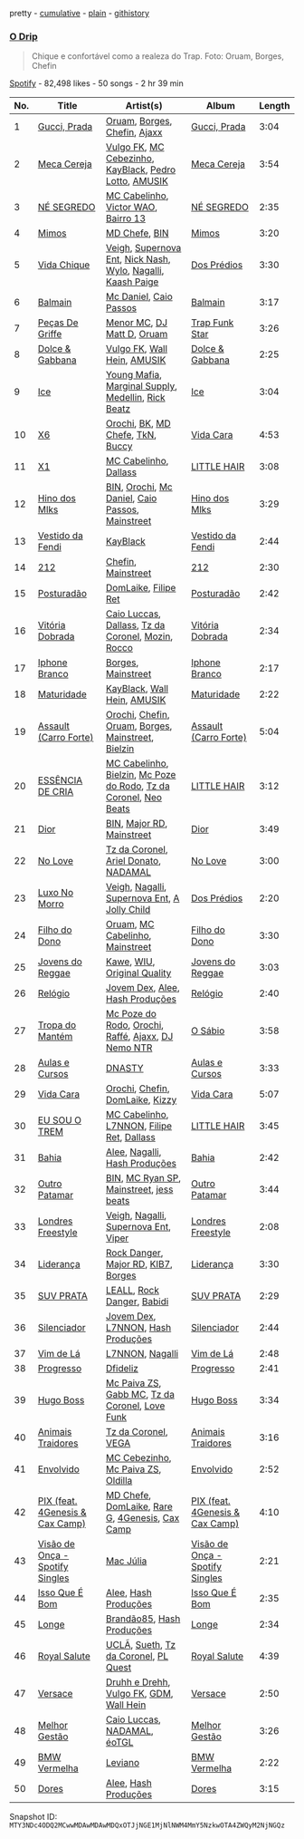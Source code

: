 pretty - [cumulative](/playlists/cumulative/37i9dQZF1DWT22037si3kl.md) - [plain](/playlists/plain/37i9dQZF1DWT22037si3kl) - [githistory](https://github.githistory.xyz/mackorone/spotify-playlist-archive/blob/main/playlists/plain/37i9dQZF1DWT22037si3kl)

### [O Drip](https://open.spotify.com/playlist/37i9dQZF1DWT22037si3kl)

> Chique e confortável como a realeza do Trap\. Foto: Oruam, Borges, Chefin

[Spotify](https://open.spotify.com/user/spotify) - 82,498 likes - 50 songs - 2 hr 39 min

| No. | Title | Artist(s) | Album | Length |
|---|---|---|---|---|
| 1 | [Gucci, Prada](https://open.spotify.com/track/6iKT8x1sTotyl1ye0lgD5I) | [Oruam](https://open.spotify.com/artist/4yGgbQJMq9orWypwqtdzYT), [Borges](https://open.spotify.com/artist/6jBww4kwlSrjaNYP7AQPtX), [Chefin](https://open.spotify.com/artist/68PYmgkbRP1qZnEWOry7sB), [Ajaxx](https://open.spotify.com/artist/0y7B2G0jNMGWyQJsOoRMUt) | [Gucci, Prada](https://open.spotify.com/album/2bEgdwaosXzPsnvfKKIYTb) | 3:04 |
| 2 | [Meca Cereja](https://open.spotify.com/track/52kcarcX0FQ6wPulXm2bMJ) | [Vulgo FK](https://open.spotify.com/artist/27azwwkxutWL1BWMkgNIh0), [MC Cebezinho](https://open.spotify.com/artist/5Dz2FizMLqV0Cr3c8uhEcF), [KayBlack](https://open.spotify.com/artist/2h5Ha0ZiMFmOQD3iYcSXsy), [Pedro Lotto](https://open.spotify.com/artist/23ot0eI6ByBW6LrlBfr2bm), [AMUSIK](https://open.spotify.com/artist/48r1nXoaPXPSx1LoM0Rnzl) | [Meca Cereja](https://open.spotify.com/album/3gCKmwdF0znVzCsHgSFMmC) | 3:54 |
| 3 | [NÉ SEGREDO](https://open.spotify.com/track/4pjznsLeoyimnxGlVpmyJI) | [MC Cabelinho](https://open.spotify.com/artist/1WQBwwssN6r8DSjUlkyUGW), [Victor WAO](https://open.spotify.com/artist/1ew4rMO5r0Oon1R9xZxo8Q), [Bairro 13](https://open.spotify.com/artist/2ippo8G3HMB1qEEJvkj8PT) | [NÉ SEGREDO](https://open.spotify.com/album/0RrjNaFfi2X1qVLPSLXTwT) | 2:35 |
| 4 | [Mimos](https://open.spotify.com/track/5zSJYov8aD46ZzSWI9esQo) | [MD Chefe](https://open.spotify.com/artist/6yZKPB8eRoJesHjtxPxSLs), [BIN](https://open.spotify.com/artist/1WXbiUMl1AT9Inb619xPUg) | [Mimos](https://open.spotify.com/album/59sZdRkWb71F0pU1v8unwF) | 3:20 |
| 5 | [Vida Chique](https://open.spotify.com/track/5ffDENIdtByAZxHpuuj9li) | [Veigh](https://open.spotify.com/artist/4YqwRbMLqGHRHLS1w2ZKse), [Supernova Ent](https://open.spotify.com/artist/3prRKGJz16RRMRSIM97nHw), [Nick Nash](https://open.spotify.com/artist/03evdtQP9vcuqdDU6hOluN), [Wylo](https://open.spotify.com/artist/56l3zYVU89SjFJXyoOdsBg), [Nagalli](https://open.spotify.com/artist/6TPJK8tv3AKKSsw0lENTQk), [Kaash Paige](https://open.spotify.com/artist/0f2YkMXwFNJNSX7MymevKE) | [Dos Prédios](https://open.spotify.com/album/7ARyKbobUo0oE30Arwe67d) | 3:30 |
| 6 | [Balmain](https://open.spotify.com/track/44U6wTQDkos958gqTbilSw) | [Mc Daniel](https://open.spotify.com/artist/6YzSM19LzpLH0nVKKU6Jsy), [Caio Passos](https://open.spotify.com/artist/6zGPa2tLMJ5HQYUddZI8di) | [Balmain](https://open.spotify.com/album/22VDWlNkuINTSubxz4lolA) | 3:17 |
| 7 | [Peças De Griffe](https://open.spotify.com/track/2hu1nbvST1AFS7BNqjLK0W) | [Menor MC](https://open.spotify.com/artist/78Y1NpgD0yMKoBetaYlUzS), [DJ Matt D](https://open.spotify.com/artist/1rIc4yTieeRq25NA3T8RQ5), [Oruam](https://open.spotify.com/artist/4yGgbQJMq9orWypwqtdzYT) | [Trap Funk Star](https://open.spotify.com/album/2NfhHzk0maDZ33cJbqZzHg) | 3:26 |
| 8 | [Dolce & Gabbana](https://open.spotify.com/track/3M132kZMsHNU0KaBwn85HY) | [Vulgo FK](https://open.spotify.com/artist/27azwwkxutWL1BWMkgNIh0), [Wall Hein](https://open.spotify.com/artist/5wEgjH2s4SAiffRmzkBqHB), [AMUSIK](https://open.spotify.com/artist/48r1nXoaPXPSx1LoM0Rnzl) | [Dolce & Gabbana](https://open.spotify.com/album/2JhwjvmOEdWLGx78QladVw) | 2:25 |
| 9 | [Ice](https://open.spotify.com/track/1RtYZO7kzMMkJ85ENQiIS6) | [Young Mafia](https://open.spotify.com/artist/6YTZRNJ6v8Vzf1rqP9UKx4), [Marginal Supply](https://open.spotify.com/artist/1xezfhrRJTpRtYZPplWHcJ), [Medellin](https://open.spotify.com/artist/06zC1Z0YDLeWPBLIEAkswh), [Rick Beatz](https://open.spotify.com/artist/7y0JheeKtNA8xvm7Wo3ib9) | [Ice](https://open.spotify.com/album/0uJe911f15WjcdDWc3BpJh) | 3:04 |
| 10 | [X6](https://open.spotify.com/track/7qE3yPi9s1SdhSVEuOfFw4) | [Orochi](https://open.spotify.com/artist/3rfM2cGqF6DB0kUyytMkXx), [BK](https://open.spotify.com/artist/1YOVBTvznjiDvtAj4ExHeo), [MD Chefe](https://open.spotify.com/artist/6yZKPB8eRoJesHjtxPxSLs), [TkN](https://open.spotify.com/artist/3SB4jbHhsv6NQTh7ZT5GzS), [Buccy](https://open.spotify.com/artist/0j4YvpvQYySHXXpVgqyPqT) | [Vida Cara](https://open.spotify.com/album/05O0Z1S7MeE49h8krhErzy) | 4:53 |
| 11 | [X1](https://open.spotify.com/track/0dcHD9QhnWRA41zoLnC83X) | [MC Cabelinho](https://open.spotify.com/artist/1WQBwwssN6r8DSjUlkyUGW), [Dallass](https://open.spotify.com/artist/4LAFtDzlQM89xov636hMVv) | [LITTLE HAIR](https://open.spotify.com/album/1KAZ4CtfGW7JgVvh6lq30V) | 3:08 |
| 12 | [Hino dos Mlks](https://open.spotify.com/track/3gx9a8ea1nI0Wym9hJpdbJ) | [BIN](https://open.spotify.com/artist/1WXbiUMl1AT9Inb619xPUg), [Orochi](https://open.spotify.com/artist/3rfM2cGqF6DB0kUyytMkXx), [Mc Daniel](https://open.spotify.com/artist/6YzSM19LzpLH0nVKKU6Jsy), [Caio Passos](https://open.spotify.com/artist/6zGPa2tLMJ5HQYUddZI8di), [Mainstreet](https://open.spotify.com/artist/25XJqeReVV38w0tR04GGBd) | [Hino dos Mlks](https://open.spotify.com/album/0oqZQcQBNKWMxTGgi72eMt) | 3:29 |
| 13 | [Vestido da Fendi](https://open.spotify.com/track/0pZIBIJ253pH9gJtXE0Ouf) | [KayBlack](https://open.spotify.com/artist/2h5Ha0ZiMFmOQD3iYcSXsy) | [Vestido da Fendi](https://open.spotify.com/album/70bR7r6giSSPpnJeEzVP8Y) | 2:44 |
| 14 | [212](https://open.spotify.com/track/3QGxgNaqaFSpORp2OVLXHR) | [Chefin](https://open.spotify.com/artist/68PYmgkbRP1qZnEWOry7sB), [Mainstreet](https://open.spotify.com/artist/25XJqeReVV38w0tR04GGBd) | [212](https://open.spotify.com/album/1fcZBsLGUUTI4qRWYsjOuN) | 2:30 |
| 15 | [Posturadão](https://open.spotify.com/track/0ToPj749UPF7MGE6KDyrIp) | [DomLaike](https://open.spotify.com/artist/4PzPx1yc3kGVo4EgCiLqCQ), [Filipe Ret](https://open.spotify.com/artist/7gJN8W0589FisSYJS17K54) | [Posturadão](https://open.spotify.com/album/2IH59QF9TV9xbbtRAQKhEO) | 2:42 |
| 16 | [Vitória Dobrada](https://open.spotify.com/track/59KoLGYeBxZ11VUln2LBAL) | [Caio Luccas](https://open.spotify.com/artist/1a3fr7NdeBT4JlGj6YlbDL), [Dallass](https://open.spotify.com/artist/4LAFtDzlQM89xov636hMVv), [Tz da Coronel](https://open.spotify.com/artist/3lIU3RoZiHen1QXAQ3KQ9e), [Mozin](https://open.spotify.com/artist/2BUCvMiMXfeacgCy3saqs6), [Rocco](https://open.spotify.com/artist/5OvehyyUJ5edWaogL9o4Ka) | [Vitória Dobrada](https://open.spotify.com/album/68ZbRbgtvH2JBiqC5nCx6f) | 2:34 |
| 17 | [Iphone Branco](https://open.spotify.com/track/6jxE4XjFVSKF18kfo7FCl9) | [Borges](https://open.spotify.com/artist/6jBww4kwlSrjaNYP7AQPtX), [Mainstreet](https://open.spotify.com/artist/25XJqeReVV38w0tR04GGBd) | [Iphone Branco](https://open.spotify.com/album/6hp21aFf4l4auKtNfgKmU2) | 2:17 |
| 18 | [Maturidade](https://open.spotify.com/track/7GvJL7IG958R87MphADwR6) | [KayBlack](https://open.spotify.com/artist/2h5Ha0ZiMFmOQD3iYcSXsy), [Wall Hein](https://open.spotify.com/artist/5wEgjH2s4SAiffRmzkBqHB), [AMUSIK](https://open.spotify.com/artist/48r1nXoaPXPSx1LoM0Rnzl) | [Maturidade](https://open.spotify.com/album/6vPBEJpr7ZvMTBR0GiQL9L) | 2:22 |
| 19 | [Assault \(Carro Forte\)](https://open.spotify.com/track/7BwjZ1jy4B0ZyXTY4YQM9A) | [Orochi](https://open.spotify.com/artist/3rfM2cGqF6DB0kUyytMkXx), [Chefin](https://open.spotify.com/artist/68PYmgkbRP1qZnEWOry7sB), [Oruam](https://open.spotify.com/artist/4yGgbQJMq9orWypwqtdzYT), [Borges](https://open.spotify.com/artist/6jBww4kwlSrjaNYP7AQPtX), [Mainstreet](https://open.spotify.com/artist/25XJqeReVV38w0tR04GGBd), [Bielzin](https://open.spotify.com/artist/2vWGxqWbGgmgxVDZ5CBvBP) | [Assault \(Carro Forte\)](https://open.spotify.com/album/4K5XemHceyhOJtQVVVtQqO) | 5:04 |
| 20 | [ESSÊNCIA DE CRIA](https://open.spotify.com/track/1iaPDgTbsKrlznVu13EWIf) | [MC Cabelinho](https://open.spotify.com/artist/1WQBwwssN6r8DSjUlkyUGW), [Bielzin](https://open.spotify.com/artist/2vWGxqWbGgmgxVDZ5CBvBP), [Mc Poze do Rodo](https://open.spotify.com/artist/28ie4NNTa2VW2QV4Zray8M), [Tz da Coronel](https://open.spotify.com/artist/3lIU3RoZiHen1QXAQ3KQ9e), [Neo Beats](https://open.spotify.com/artist/6PERJZF7wohA034PAxDK0b) | [LITTLE HAIR](https://open.spotify.com/album/1KAZ4CtfGW7JgVvh6lq30V) | 3:12 |
| 21 | [Dior](https://open.spotify.com/track/5DhiTYpD599fu3q7fCepgL) | [BIN](https://open.spotify.com/artist/1WXbiUMl1AT9Inb619xPUg), [Major RD](https://open.spotify.com/artist/76hYPcWML9NGEh8LashwT5), [Mainstreet](https://open.spotify.com/artist/25XJqeReVV38w0tR04GGBd) | [Dior](https://open.spotify.com/album/35JWLvhVLeuoEHRVFPswzR) | 3:49 |
| 22 | [No Love](https://open.spotify.com/track/3HjRNbYrOfKnbAav3fU5KL) | [Tz da Coronel](https://open.spotify.com/artist/3lIU3RoZiHen1QXAQ3KQ9e), [Ariel Donato](https://open.spotify.com/artist/7H3XEvrS2PsNzM76MczgHJ), [NADAMAL](https://open.spotify.com/artist/3YVxmhkewoRHu8WFgWlCb7) | [No Love](https://open.spotify.com/album/50GSItNqYJip64TPybq3A4) | 3:00 |
| 23 | [Luxo No Morro](https://open.spotify.com/track/7cAPIqPqmxtcBVvfW6BZkm) | [Veigh](https://open.spotify.com/artist/4YqwRbMLqGHRHLS1w2ZKse), [Nagalli](https://open.spotify.com/artist/6TPJK8tv3AKKSsw0lENTQk), [Supernova Ent](https://open.spotify.com/artist/3prRKGJz16RRMRSIM97nHw), [A Jolly Child](https://open.spotify.com/artist/1OJliXxNuEF6RlPefYFz1D) | [Dos Prédios](https://open.spotify.com/album/7ARyKbobUo0oE30Arwe67d) | 2:20 |
| 24 | [Filho do Dono](https://open.spotify.com/track/0EuRZKWzNptC1ZuIMFKLxz) | [Oruam](https://open.spotify.com/artist/4yGgbQJMq9orWypwqtdzYT), [MC Cabelinho](https://open.spotify.com/artist/1WQBwwssN6r8DSjUlkyUGW), [Mainstreet](https://open.spotify.com/artist/25XJqeReVV38w0tR04GGBd) | [Filho do Dono](https://open.spotify.com/album/6DKYGWP4vYcYnMIPHRaMAe) | 3:30 |
| 25 | [Jovens do Reggae](https://open.spotify.com/track/3HdEOUNuFuoWj06rXpQQ4o) | [Kawe](https://open.spotify.com/artist/1TYJOhNSxMOODWiDVhuyZb), [WIU](https://open.spotify.com/artist/3MrDVzg7ZXaYMyQmbDInr7), [Original Quality](https://open.spotify.com/artist/5ZTnWo7IY6rdIxm6aTSR84) | [Jovens do Reggae](https://open.spotify.com/album/1GJLb6DW0nVTH9rcaCzKgp) | 3:03 |
| 26 | [Relógio](https://open.spotify.com/track/6HppJU5SojuWGcQ296a4eb) | [Jovem Dex](https://open.spotify.com/artist/0OLpdla9YvZOtlPnQkXScl), [Alee](https://open.spotify.com/artist/6rk6Izp6o42fUdE0jRqAP4), [Hash Produções](https://open.spotify.com/artist/4BZ0ACrHCLropCpHJypPvV) | [Relógio](https://open.spotify.com/album/5uILYUGi75xEwKeRmieFNN) | 2:40 |
| 27 | [Tropa do Mantém](https://open.spotify.com/track/3tpfnn4QoKrkzWW20UKili) | [Mc Poze do Rodo](https://open.spotify.com/artist/28ie4NNTa2VW2QV4Zray8M), [Orochi](https://open.spotify.com/artist/3rfM2cGqF6DB0kUyytMkXx), [Raffé](https://open.spotify.com/artist/0BMccF4OSgl180EzdVFY9m), [Ajaxx](https://open.spotify.com/artist/0y7B2G0jNMGWyQJsOoRMUt), [DJ Nemo NTR](https://open.spotify.com/artist/7LioJE25SJYNLAFe1Opar0) | [O Sábio](https://open.spotify.com/album/6aONODz5AYfzrNESWC9n4W) | 3:58 |
| 28 | [Aulas e Cursos](https://open.spotify.com/track/2ABBlgwXo68orcunvBYYiY) | [DNASTY](https://open.spotify.com/artist/2wRZGo2e20INyHf8wtVPVn) | [Aulas e Cursos](https://open.spotify.com/album/1xP900BTjxxWc641y9UKvr) | 3:33 |
| 29 | [Vida Cara](https://open.spotify.com/track/0XHJ2LfnrETLopLCt6xBY6) | [Orochi](https://open.spotify.com/artist/3rfM2cGqF6DB0kUyytMkXx), [Chefin](https://open.spotify.com/artist/68PYmgkbRP1qZnEWOry7sB), [DomLaike](https://open.spotify.com/artist/4PzPx1yc3kGVo4EgCiLqCQ), [Kizzy](https://open.spotify.com/artist/2NMYOlZHIEsSq7pp5jBjic) | [Vida Cara](https://open.spotify.com/album/05O0Z1S7MeE49h8krhErzy) | 5:07 |
| 30 | [EU SOU O TREM](https://open.spotify.com/track/7cHfnWEkL5KqfLg03G7Gic) | [MC Cabelinho](https://open.spotify.com/artist/1WQBwwssN6r8DSjUlkyUGW), [L7NNON](https://open.spotify.com/artist/0JjPiLQNgAFaEkwoy56B1C), [Filipe Ret](https://open.spotify.com/artist/7gJN8W0589FisSYJS17K54), [Dallass](https://open.spotify.com/artist/4LAFtDzlQM89xov636hMVv) | [LITTLE HAIR](https://open.spotify.com/album/1KAZ4CtfGW7JgVvh6lq30V) | 3:45 |
| 31 | [Bahia](https://open.spotify.com/track/5owa9sHRDBAS2cLuV206xy) | [Alee](https://open.spotify.com/artist/6rk6Izp6o42fUdE0jRqAP4), [Nagalli](https://open.spotify.com/artist/6TPJK8tv3AKKSsw0lENTQk), [Hash Produções](https://open.spotify.com/artist/4BZ0ACrHCLropCpHJypPvV) | [Bahia](https://open.spotify.com/album/5Rt4zzyB0s5OK99uAt4mRU) | 2:42 |
| 32 | [Outro Patamar](https://open.spotify.com/track/76klxh7fnauuROKC2kDuHG) | [BIN](https://open.spotify.com/artist/1WXbiUMl1AT9Inb619xPUg), [MC Ryan SP](https://open.spotify.com/artist/75i9GaW2MJUgt4BkdUnuUY), [Mainstreet](https://open.spotify.com/artist/25XJqeReVV38w0tR04GGBd), [jess beats](https://open.spotify.com/artist/7uskxjQtkzfiqHCNIIv3gD) | [Outro Patamar](https://open.spotify.com/album/2gt5vOzXJxJIa6MCXss0Wj) | 3:44 |
| 33 | [Londres Freestyle](https://open.spotify.com/track/1lgavq2sDLrnD5h5BytyBr) | [Veigh](https://open.spotify.com/artist/4YqwRbMLqGHRHLS1w2ZKse), [Nagalli](https://open.spotify.com/artist/6TPJK8tv3AKKSsw0lENTQk), [Supernova Ent](https://open.spotify.com/artist/3prRKGJz16RRMRSIM97nHw), [Viper](https://open.spotify.com/artist/7lr4WifTmPssQJgBmbjiJq) | [Londres Freestyle](https://open.spotify.com/album/2u5F0rIXQeCZHvtuB3ySxU) | 2:08 |
| 34 | [Liderança](https://open.spotify.com/track/7dKz6xy1ZMywmrrP5HMw8u) | [Rock Danger](https://open.spotify.com/artist/1mjuRRMumbLmGmHmYvMDcb), [Major RD](https://open.spotify.com/artist/76hYPcWML9NGEh8LashwT5), [KIB7](https://open.spotify.com/artist/7lSYO6wq6ueSYYIEUbF92u), [Borges](https://open.spotify.com/artist/6jBww4kwlSrjaNYP7AQPtX) | [Liderança](https://open.spotify.com/album/1VnaJPgFvfAzcQaegraRDc) | 3:30 |
| 35 | [SUV PRATA](https://open.spotify.com/track/0pMpTL5FukBIuPQiUZJVom) | [LEALL](https://open.spotify.com/artist/4h52MPCFvx56uhmH254Uqz), [Rock Danger](https://open.spotify.com/artist/1mjuRRMumbLmGmHmYvMDcb), [Babidi](https://open.spotify.com/artist/1S2Wiv7Swqnnvp1ktoWaul) | [SUV PRATA](https://open.spotify.com/album/6PJMkptGy0mgvP0exF9CUy) | 2:29 |
| 36 | [Silenciador](https://open.spotify.com/track/3biKlRmlBqKIFDEbTGGC1S) | [Jovem Dex](https://open.spotify.com/artist/0OLpdla9YvZOtlPnQkXScl), [L7NNON](https://open.spotify.com/artist/0JjPiLQNgAFaEkwoy56B1C), [Hash Produções](https://open.spotify.com/artist/4BZ0ACrHCLropCpHJypPvV) | [Silenciador](https://open.spotify.com/album/0R7Z7BN0utY3V8e1MOWmxM) | 2:44 |
| 37 | [Vim de Lá](https://open.spotify.com/track/4VAlW0vTLKn5YPFbEhyawL) | [L7NNON](https://open.spotify.com/artist/0JjPiLQNgAFaEkwoy56B1C), [Nagalli](https://open.spotify.com/artist/6TPJK8tv3AKKSsw0lENTQk) | [Vim de Lá](https://open.spotify.com/album/0FPaL1Vcjhppw7HCW0Jibb) | 2:48 |
| 38 | [Progresso](https://open.spotify.com/track/0tLRlU39HHqJ2BX4DN4qnm) | [Dfideliz](https://open.spotify.com/artist/0oNOkdVXXFaWC9tPb7Ol10) | [Progresso](https://open.spotify.com/album/3dgya99ntx0TtotTsXnoFN) | 2:41 |
| 39 | [Hugo Boss](https://open.spotify.com/track/1OfwTYZQrsImsfnhHWrJr1) | [Mc Paiva ZS](https://open.spotify.com/artist/0gHj4MPwwcZ8Zl9CY0hqT5), [Gabb MC](https://open.spotify.com/artist/5qyPbwqvOEp7FvR1EeTQQ2), [Tz da Coronel](https://open.spotify.com/artist/3lIU3RoZiHen1QXAQ3KQ9e), [Love Funk](https://open.spotify.com/artist/64DTkZLH6KkkMwZEEZ5VWC) | [Hugo Boss](https://open.spotify.com/album/0xoScocnUYyr9f49aCbsho) | 3:34 |
| 40 | [Animais Traidores](https://open.spotify.com/track/0joR9BM1Y2ieSnl7bA2EHY) | [Tz da Coronel](https://open.spotify.com/artist/3lIU3RoZiHen1QXAQ3KQ9e), [VEGA](https://open.spotify.com/artist/6x0SXnV5f1D9q5pHkwToub) | [Animais Traidores](https://open.spotify.com/album/6y2A0eRXjwkJ0b9VCaLkum) | 3:16 |
| 41 | [Envolvido](https://open.spotify.com/track/48h4dsva3ihxdZ5rkB3IVX) | [MC Cebezinho](https://open.spotify.com/artist/5Dz2FizMLqV0Cr3c8uhEcF), [Mc Paiva ZS](https://open.spotify.com/artist/0gHj4MPwwcZ8Zl9CY0hqT5), [Oldilla](https://open.spotify.com/artist/6sW5k31iA8sTy0i2goUKF9) | [Envolvido](https://open.spotify.com/album/14fMVoFXwNx71Pj4Y5zNtx) | 2:52 |
| 42 | [PIX \(feat\. 4Genesis & Cax Camp\)](https://open.spotify.com/track/5aw9n45WzW5VQ7XHyBFHkl) | [MD Chefe](https://open.spotify.com/artist/6yZKPB8eRoJesHjtxPxSLs), [DomLaike](https://open.spotify.com/artist/4PzPx1yc3kGVo4EgCiLqCQ), [Rare G](https://open.spotify.com/artist/2D0VerErpBua0yB6lozwRH), [4Genesis](https://open.spotify.com/artist/67D2Ml4TLOBf7nolQgDev8), [Cax Camp](https://open.spotify.com/artist/11419mV19Pj8zf96vPU0Q2) | [PIX \(feat\. 4Genesis & Cax Camp\)](https://open.spotify.com/album/34qA1ODM4HJ2pXMMUXDFUx) | 4:10 |
| 43 | [Visão de Onça \- Spotify Singles](https://open.spotify.com/track/66T9qmi90u64HeZHTZSH2j) | [Mac Júlia](https://open.spotify.com/artist/0xXEI1dXDaCOmkIPNYtPWF) | [Visão de Onça \- Spotify Singles](https://open.spotify.com/album/068AREijgAvQQuZkiAfap3) | 2:21 |
| 44 | [Isso Que É Bom](https://open.spotify.com/track/2LUj933qs4IEFzSLLS9aJS) | [Alee](https://open.spotify.com/artist/6rk6Izp6o42fUdE0jRqAP4), [Hash Produções](https://open.spotify.com/artist/4BZ0ACrHCLropCpHJypPvV) | [Isso Que É Bom](https://open.spotify.com/album/5FtV4axHZhRLHjT33tpaMk) | 2:35 |
| 45 | [Longe](https://open.spotify.com/track/4ZublBKLDU0UFxmfOXJECf) | [Brandão85](https://open.spotify.com/artist/2KwQkyJzT9r6Hh56jtfuse), [Hash Produções](https://open.spotify.com/artist/4BZ0ACrHCLropCpHJypPvV) | [Longe](https://open.spotify.com/album/7ITDtj5kpJ2BfVYSAwGPkZ) | 2:34 |
| 46 | [Royal Salute](https://open.spotify.com/track/3v9Pr9ha7UezSYZAlpOx8o) | [UCLÃ](https://open.spotify.com/artist/4zP89WNloauEX8v8JdZbxP), [Sueth](https://open.spotify.com/artist/4ZyBq7WEL7d2dDH0BkVDPX), [Tz da Coronel](https://open.spotify.com/artist/3lIU3RoZiHen1QXAQ3KQ9e), [PL Quest](https://open.spotify.com/artist/6J6U2JAv7LUF0cSQ98gpjM) | [Royal Salute](https://open.spotify.com/album/4ytptXvi8DRm1jbXwoklwH) | 4:39 |
| 47 | [Versace](https://open.spotify.com/track/2GvPGP32IAGg3StcgFZJcx) | [Druhh e Drehh](https://open.spotify.com/artist/5ubDYnubwiewGEI6JPrmMf), [Vulgo FK](https://open.spotify.com/artist/27azwwkxutWL1BWMkgNIh0), [GDM](https://open.spotify.com/artist/1aZEF5IIFQAA2Z4bGFGihH), [Wall Hein](https://open.spotify.com/artist/5wEgjH2s4SAiffRmzkBqHB) | [Versace](https://open.spotify.com/album/1w88VF51xOry8vPZk5vdcV) | 2:50 |
| 48 | [Melhor Gestão](https://open.spotify.com/track/22yszoADkRxUuvJosP9hNg) | [Caio Luccas](https://open.spotify.com/artist/1a3fr7NdeBT4JlGj6YlbDL), [NADAMAL](https://open.spotify.com/artist/3YVxmhkewoRHu8WFgWlCb7), [éoTGL](https://open.spotify.com/artist/5h32OOrRYLBSUfE7COLjfx) | [Melhor Gestão](https://open.spotify.com/album/7cEPHEZOTSlTztMevEMXRT) | 3:26 |
| 49 | [BMW Vermelha](https://open.spotify.com/track/5O8DTy7Av0gZJNInrxCBa1) | [Leviano](https://open.spotify.com/artist/0xEdwBYYjxw6wk179Tq2sJ) | [BMW Vermelha](https://open.spotify.com/album/1ftu93zHnHFH1EZEKcgzoG) | 2:22 |
| 50 | [Dores](https://open.spotify.com/track/1QR6k0AkMSjAe05bB1Cu2P) | [Alee](https://open.spotify.com/artist/6rk6Izp6o42fUdE0jRqAP4), [Hash Produções](https://open.spotify.com/artist/4BZ0ACrHCLropCpHJypPvV) | [Dores](https://open.spotify.com/album/3mmClGSgPgvZYvwBFBhA4n) | 3:15 |

Snapshot ID: `MTY3NDc4ODQ2MCwwMDAwMDAwMDQxOTJjNGE1MjNlNWM4MmY5NzkwOTA4ZWQyM2NjNGQz`
